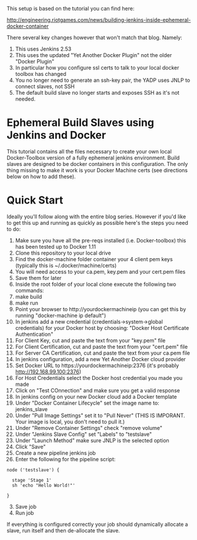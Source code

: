 This setup is based on the tutorial you can find here:

http://engineering.riotgames.com/news/building-jenkins-inside-ephemeral-docker-container

There several key changes however that won't match that blog. Namely:

1. This uses Jenkins 2.53
2. This uses the updated "Yet Another Docker Plugin" not the older "Docker Plugin"
  1. In particular how you configure ssl certs to talk to your local docker toolbox has changed
  2. You no longer need to generate an ssh-key pair, the YADP uses JNLP to connect slaves, not SSH
3. The default build slave no longer starts and exposes SSH as it's not needed.

# Ephemeral Build Slaves using Jenkins and Docker

This tutorial contains all the files necessary to create your own local Docker-Toolbox version of a fully ephemeral jenkins environment.  Build slaves are designed to
be docker containers in this configuration. The only thing missing to make it work is your Docker Machine certs (see directions below on how to add these).

# Quick Start

Ideally you'll follow along with the entire blog series. However if you'd like to get this up and running as quickly as possible here's the steps you need to do:

1. Make sure you have all the pre-reqs installed (i.e. Docker-toolbox) this has been tested up to Docker 1.11
2. Clone this repository to your local drive
3. Find the docker-machine folder container your 4 client pem keys (typically this is ~/.docker/machine/certs)
  1. You will need access to your ca.pem, key.pem and your cert.pem files
  2. Save them for later
4. Inside the root folder of your local clone execute the following two commands:
  1. make build
  2. make run
5. Point your browser to http://yourdockermachineip (you can get this by running "docker-machine ip default")
6. In jenkins add a new credential (credentials->system->global credentials) for your Docker host by choosing: "Docker Host Certificate Authentication"
  1. For Client Key, cut and paste the text from your "key.pem" file
  2. For Client Certification, cut and paste the text from your "cert.pem" file
  3. For Server CA Certification, cut and paste the text from your ca.pem file
7. In jenkins configuration, add a new Yet Another Docker cloud provider
  1. Set Docker URL to https://yourdockermachineip:2376  (it's probably http://192.168.99.100:2376)
  2. For Host Credentials select the Docker host credential you made you made
  3. Click on "Test COnnection" and make sure you get a valid response
8. In jenkins config on your new Docker cloud add a Docker template
  1. Under "Docker Container Lifecycle" set the image name to: jenkins\_slave
  2. Under "Pull Image Settings" set it to "Pull Never" (THIS IS IMPORANT. Your image is local, you don't need to pull it.)
  2. Under "Remove Container Settings" check "remove volume"
  3. Under "Jenkins Slave Config" set "Labels" to "testslave"
  4. Under "Launch Method" make sure JNLP is the selected option
  5. Click "Save"
12. Create a new pipeline jenkins job
  1. Enter the following for the pipeline script:
```
node ('testslave') {

  stage 'Stage 1'
  sh 'echo "Hello World!"'

}
```

  3. Save job
  4. Run job
  
If everything is configured correctly your job should dynamically allocate a slave, run itself and then de-allocate the slave.
